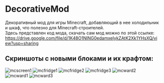 ﻿# DecorativeMod
Декоративный мод для игры Minecraft, добавляющий в нее холодильник и шкаф, что полезно для Minecraft-строителей.<br>
Здесь представлен код мода, скачать сам мод можно по этой ссылке: https://drive.google.com/file/d/1K48O1NING0edamxeIykZAtK2Xk1YHsXQ/view?usp=sharing
## Скриншоты с новыми блоками и их крафтом:
![mcscreen1](https://github.com/MakciYT/DecorativeMod/assets/71623688/e26a4857-385a-4750-b692-8e5a5b18e888)
![mcfridge1](https://github.com/MakciYT/DecorativeMod/assets/71623688/a87d7f4f-18b5-4fb9-9197-4d929218714c)
![mcfridge2](https://github.com/MakciYT/DecorativeMod/assets/71623688/dbc9c9ca-1f36-431f-a351-78ba2aba7fce)
![mcfridge3](https://github.com/MakciYT/DecorativeMod/assets/71623688/3495b0dd-df51-4af8-a173-a98e882c43cd)
![mcward2](https://github.com/MakciYT/DecorativeMod/assets/71623688/62ab75c0-9183-4938-8cd8-62810db32e2c)
![mcward1](https://github.com/MakciYT/DecorativeMod/assets/71623688/03c776b5-812b-464d-a336-555b9767c958)
![mcward3](https://github.com/MakciYT/DecorativeMod/assets/71623688/076378c1-f75a-476e-ba15-d9ec1e6684ec)
